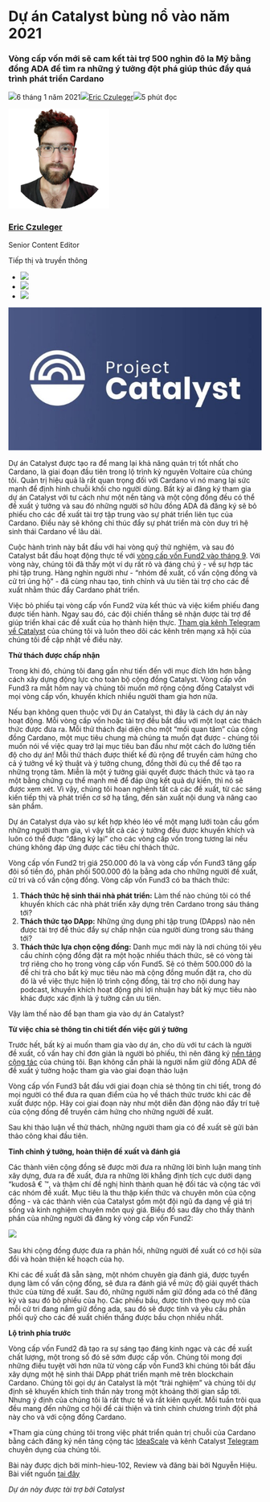 # Dự án Catalyst bùng nổ vào năm 2021

### **Vòng cấp vốn mới sẽ cam kết tài trợ 500 nghìn đô la Mỹ bằng đồng ADA để tìm ra những ý tưởng đột phá giúp thúc đẩy quá trình phát triển Cardano**

![](img/2021-01-06-project-catalyst-blasts-off-into-2021.002.png)6 tháng 1 năm 2021![](img/2021-01-06-project-catalyst-blasts-off-into-2021.002.png)[Eric Czuleger](tmp//en/blog/authors/eric-czuleger/page-1/)![](img/2021-01-06-project-catalyst-blasts-off-into-2021.003.png)5 phút đọc

![Eric Czuleger](img/2021-01-06-project-catalyst-blasts-off-into-2021.004.png)[](tmp//en/blog/authors/eric-czuleger/page-1/)

### [**Eric Czuleger**](tmp//en/blog/authors/eric-czuleger/page-1/)

Senior Content Editor

Tiếp thị và truyền thông

- ![](img/2021-01-06-project-catalyst-blasts-off-into-2021.005.png)[](mailto:eric.czuleger@iohk.io "E-mail")
- ![](img/2021-01-06-project-catalyst-blasts-off-into-2021.006.png)[](https://www.linkedin.com/in/eric-czuleger-6b67a395/ "LinkedIn")
- ![](img/2021-01-06-project-catalyst-blasts-off-into-2021.007.png)[](https://twitter.com/eczuleger "Twitter")

![Dự án Catalyst bùng nổ vào năm 2021](img/2021-01-06-project-catalyst-blasts-off-into-2021.008.jpeg)

Dự án Catalyst được tạo ra để mang lại khả năng quản trị tốt nhất cho Cardano, là giai đoạn đầu tiên trong lộ trình kỷ nguyên Voltaire của chúng tôi. Quản trị hiệu quả là rất quan trọng đối với Cardano vì nó mang lại sức mạnh để định hình chuỗi khối cho người dùng. Bất kỳ ai đăng ký tham gia dự án Catalyst với tư cách như một nền tảng và một cộng đồng đều có thể đề xuất ý tưởng và sau đó những người sở hữu đồng ADA đã đăng ký sẽ bỏ phiếu cho các đề xuất tài trợ tập trung vào sự phát triển liên tục của Cardano. Điều này sẽ không chỉ thúc đẩy sự phát triển mà còn duy trì hệ sinh thái Cardano về lâu dài.

Cuộc hành trình này bắt đầu với hai vòng quỹ thử nghiệm, và sau đó Catalyst bắt đầu hoạt động thực tế với [vòng cấp vốn Fund2 vào tháng 9](https://iohk.io/en/blog/posts/2020/09/16/project-catalyst-introducing-our-first-public-fund-for-cardano-community-innovation/). Với vòng này, chúng tôi đã thấy một ví dụ rất rõ và đáng chú ý - về sự hợp tác phi tập trung. Hàng nghìn người như - “nhóm đề xuất, cố vấn cộng đồng và cử tri ủng hộ” - đã cùng nhau tạo, tinh chỉnh và ưu tiên tài trợ cho các đề xuất nhằm thúc đẩy Cardano phát triển.

Việc bỏ phiếu tại vòng cấp vốn Fund2 vừa kết thúc và việc kiểm phiếu đang được tiến hành. Ngay sau đó, các đội chiến thắng sẽ nhận được tài trợ để giúp triển khai các đề xuất của họ thành hiện thực. [Tham gia kênh Telegram về Catalyst](https://t.me/cardanocatalyst) của chúng tôi và luôn theo dõi các kênh trên mạng xã hội của chúng tôi để cập nhật về điều này.

**Thử thách được chấp nhận**

Trong khi đó, chúng tôi đang gần như tiến đến với mục đích lớn hơn bằng cách xây dựng động lực cho toàn bộ cộng đồng  Catalyst. Vòng cấp vốn Fund3 ra mắt hôm nay và chúng tôi muốn mở rộng cộng đồng Catalyst với mọi vòng cấp vốn, khuyến khích nhiều người tham gia hơn nữa.

Nếu bạn không quen thuộc với Dự án Catalyst, thì đây là cách dự án này hoạt động. Mỗi vòng cấp vốn hoặc tài trợ đều bắt đầu với một loạt các thách thức được đưa ra. Mỗi thử thách đại diện cho một “mối quan tâm” của cộng đồng Cardano, một mục tiêu chung mà chúng ta muốn đạt được - chúng tôi muốn nói về việc quay trở lại mục tiêu ban đầu như một cách đo lường tiến độ cho dự án! Mỗi thử thách được thiết kế đủ rộng để truyền cảm hứng cho cả ý tưởng về kỹ thuật và ý tưởng chung, đồng thời đủ cụ thể để tạo ra những trọng tâm. Miễn là một ý tưởng giải quyết được thách thức và tạo ra một bằng chứng cụ thể mạnh mẽ để đáp ứng kết quả dự kiến, thì nó sẽ được xem xét. Vì vậy, chúng tôi hoan nghênh tất cả các đề xuất, từ các sáng kiến tiếp thị và phát triển cơ sở hạ tầng, đến sản xuất nội dung và nâng cao sản phẩm.

Dự án Catalyst dựa vào sự kết hợp khéo léo về một mạng lưới toàn cầu gồm những người tham gia, vì vậy tất cả các ý tưởng đều được khuyến khích và luôn có thể được “đăng ký lại” cho các vòng cấp vốn trong tương lai nếu chúng không đáp ứng được các tiêu chí thách thức.

Vòng cấp vốn Fund2 trị giá 250.000 đô la và vòng cấp vốn Fund3 tăng gấp đôi số tiền đó, phân phối 500.000 đô la bằng ada cho những người đề xuất, cử tri và cố vấn cộng đồng. Vòng cấp vốn Fund3 có ba thách thức:

1. **Thách thức hệ sinh thái nhà phát triển:** Làm thế nào chúng tôi có thể khuyến khích các nhà phát triển xây dựng trên Cardano trong sáu tháng tới?
2. **Thách thức tạo DApp:** Những ứng dụng phi tập trung (DApps) nào nên được tài trợ để thúc đẩy sự chấp nhận của người dùng trong sáu tháng tới?
3. **Thách thức lựa chọn cộng đồng:** Danh mục mới này là nơi chúng tôi yêu cầu chính cộng đồng đặt ra một hoặc nhiều thách thức, sẽ có vòng tài trợ riêng cho họ trong vòng cấp vốn Fund5. Sẽ có thêm 500.000 đô la để chi trả cho bất kỳ mục tiêu nào mà cộng đồng muốn đặt ra, cho dù đó là về việc thực hiện lộ trình cộng đồng, tài trợ cho nội dung hay podcast, khuyến khích hoạt động phi lợi nhuận hay bất kỳ mục tiêu nào khác được xác định là ý tưởng cần ưu tiên.

Vậy làm thế nào để bạn tham gia vào dự án Catalyst?

**Từ việc chia sẻ thông tin chi tiết đến việc gửi ý tưởng**

Trước hết, bất kỳ ai muốn tham gia vào dự án, cho dù với tư cách là người đề xuất, cố vấn hay chỉ đơn giản là người bỏ phiếu, thì nên đăng ký [nền tảng cộng tác](https://cardano.ideascale.com/a/index) của chúng tôi. Bạn không cần phải là người nắm giữ đồng ADA để đề xuất ý tưởng hoặc tham gia vào giai đoạn thảo luận

Vòng cấp vốn Fund3 bắt đầu với giai đoạn chia sẻ thông tin chi tiết, trong đó mọi người có thể đưa ra quan điểm của họ về thách thức trước khi các đề xuất được nộp. Hãy coi giai đoạn này như một diễn đàn động não đầy trí tuệ của cộng đồng để truyền cảm hứng cho những người đề xuất.

Sau khi thảo luận về thử thách, những người tham gia có đề xuất sẽ gửi bản thảo công khai đầu tiên.

**Tinh chỉnh ý tưởng, hoàn thiện đề xuất và đánh giá**

Các thành viên cộng đồng sẽ được mời đưa ra những lời bình luận mang tính xây dựng, đưa ra đề xuất, đưa ra những lời khẳng định tích cực dưới dạng “kudosâ € ™, và thậm chí đề nghị hình thành quan hệ đối tác và cộng tác với các nhóm đề xuất. Mục tiêu là thu thập kiến thức và chuyên môn của cộng đồng - và các thành viên của Catalyst gồm một đội ngũ đa dạng về giá trị sống và kinh nghiệm chuyên môn quý giá. Biểu đồ sau đây cho thấy thành phần của những người đã đăng ký vòng cấp vốn Fund2:

![](img/2021-01-06-project-catalyst-blasts-off-into-2021.009.png)

Sau khi cộng đồng được đưa ra phản hồi, những người đề xuất có cơ hội sửa đổi và hoàn thiện kế hoạch của họ.

Khi các đề xuất đã sẵn sàng, một nhóm chuyên gia đánh giá, được tuyển dụng làm cố vấn cộng đồng, sẽ đưa ra đánh giá về mức độ giải quyết thách thức của từng đề xuất. Sau đó, những người nắm giữ đồng ada có thể đăng ký và sau đó bỏ phiếu của họ. Các phiếu bầu, được tính theo quy mô của mỗi cử tri đang nắm giữ đồng ada, sau đó sẽ được tính và yêu cầu phân phối quỹ cho các đề xuất chiến thắng được bầu chọn nhiều nhất.

**Lộ trình phía trước**

Vòng cấp vốn Fund2 đã tạo ra sự sáng tạo đáng kinh ngạc và các đề xuất chất lượng, một trong số đó sẽ sớm được cấp vốn. Chúng tôi mong đợi những điều tuyệt vời hơn nữa từ vòng cấp vốn Fund3 khi chúng tôi bắt đầu xây dựng một hệ sinh thái DApp phát triển mạnh mẽ trên blockchain Cardano. Chúng tôi gọi dự án Catalyst là một “trải nghiệm” và chúng tôi dự định sẽ khuyến khích tinh thần này trong một khoảng thời gian sắp tới. Nhưng ý định của chúng tôi là rất thực tế và rất kiên quyết. Mỗi tuần trôi qua đều mang đến những cơ hội để cải thiện và tinh chỉnh chương trình đột phá này cho và với cộng đồng Cardano.

*Tham gia cùng chúng tôi trong việc phát triển quản trị chuỗi của Cardano bằng cách đăng ký nền tảng cộng tác [IdeaScale](https://cardano.ideascale.com/) và kênh Catalyst [Telegram](https://t.me/cardanocatalyst) chuyên dụng của chúng tôi. 

Bài này được dịch bởi minh-hieu-102, Review và đăng bài bởi Nguyễn Hiệu. Bài viết nguồn [tại đây](https://iohk.io/en/blog/posts/2021/01/06/project-catalyst-blasts-off-into-2021/)

*Dự án này được tài trợ bởi Catalyst*
